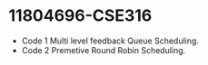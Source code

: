 # 11804696-CSE316
- Code 1 Multi level feedback Queue Scheduling.
- Code 2 Premetive Round Robin Scheduling.
